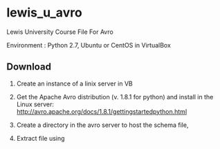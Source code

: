 # lewis_u_avro
Lewis University Course File For Avro

Environment : Python 2.7, Ubuntu or CentOS in VirtualBox

## Download
1. Create an instance of a linix server in VB
2. Get the Apache Avro distribution (v. 1.8.1 for python) and install in the Linux server: http://avro.apache.org/docs/1.8.1/gettingstartedpython.html
2. Create a directory in the avro server to host the schema file, 

2. Extract file using 
